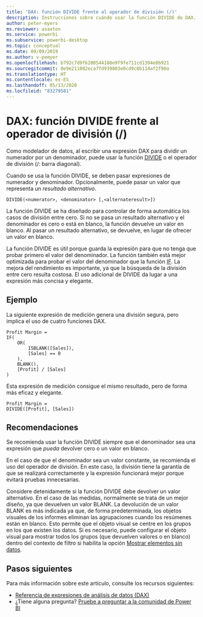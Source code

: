 ```yaml
---
title: 'DAX: función DIVIDE frente al operador de división (/)'
description: Instrucciones sobre cuándo usar la función DIVIDE de DAX.
author: peter-myers
ms.reviewer: asaxton
ms.service: powerbi
ms.subservice: powerbi-desktop
ms.topic: conceptual
ms.date: 09/09/2019
ms.author: v-pemyer
ms.openlocfilehash: b792c7d9f6200544188e9f9fe711cd1394e8b921
ms.sourcegitcommit: 0e9e211082eca7fd939803e0cd9c6b114af2f90a
ms.translationtype: HT
ms.contentlocale: es-ES
ms.lasthandoff: 05/13/2020
ms.locfileid: "83279581"
---
```

# <a name="dax-divide-function-vs-divide-operator-"></a>DAX: función DIVIDE frente al operador de división (/)

Como modelador de datos, al escribir una expresión DAX para dividir un numerador por un denominador, puede usar la función [DIVIDE](/dax/divide-function-dax) o el operador de división (/: barra diagonal).

Cuando se usa la función DIVIDE, se deben pasar expresiones de numerador y denominador. Opcionalmente, puede pasar un valor que representa un _resultado alternativo_.

```dax
DIVIDE(<numerator>, <denominator> [,<alternateresult>])
```

La función DIVIDE se ha diseñado para controlar de forma automática los casos de división entre cero. Si no se pasa un resultado alternativo y el denominador es cero o está en blanco, la función devuelve un valor en blanco. Al pasar un resultado alternativo, se devuelve, en lugar de ofrecer un valor en blanco.

La función DIVIDE es útil porque guarda la expresión para que no tenga que probar primero el valor del denominador. La función también está mejor optimizada para probar el valor del denominador que la función [IF](/dax/if-function-dax). La mejora del rendimiento es importante, ya que la búsqueda de la división entre cero resulta costosa. El uso adicional de DIVIDE da lugar a una expresión más concisa y elegante.

## <a name="example"></a>Ejemplo

La siguiente expresión de medición genera una división segura, pero implica el uso de cuatro funciones DAX.

```dax
Profit Margin =
IF(
    OR(
        ISBLANK([Sales]),
        [Sales] == 0
    ),
    BLANK(),
    [Profit] / [Sales]
)
```

Esta expresión de medición consigue el mismo resultado, pero de forma más eficaz y elegante.

```dax
Profit Margin =
DIVIDE([Profit], [Sales])
```

## <a name="recommendations"></a>Recomendaciones

Se recomienda usar la función DIVIDE siempre que el denominador sea una expresión que _pueda_ devolver cero o un valor en blanco.

En el caso de que el denominador sea un valor constante, se recomienda el uso del operador de división. En este caso, la división tiene la garantía de que se realizará correctamente y la expresión funcionará mejor porque evitará pruebas innecesarias.

Considere detenidamente si la función DIVIDE debe devolver un valor alternativo. En el caso de las medidas, normalmente se trata de un mejor diseño, ya que devuelven un valor BLANK. La devolución de un valor BLANK es más indicada ya que, de forma predeterminada, los objetos visuales de los informes eliminan las agrupaciones cuando los resúmenes están en blanco. Esto permite que el objeto visual se centre en los grupos en los que existen los datos. Si es necesario, puede configurar el objeto visual para mostrar todos los grupos (que devuelven valores o en blanco) dentro del contexto de filtro si habilita la opción [Mostrar elementos sin datos](../create-reports/desktop-show-items-no-data.md).

## <a name="next-steps"></a>Pasos siguientes

Para más información sobre este artículo, consulte los recursos siguientes:

- [Referencia de expresiones de análisis de datos (DAX)](/dax/)
- ¿Tiene alguna pregunta? [Pruebe a preguntar a la comunidad de Power BI](https://community.powerbi.com/)

